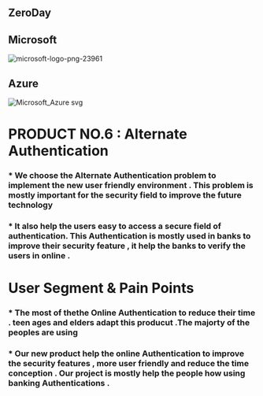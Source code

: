 
## ZeroDay


## Microsoft 
![microsoft-logo-png-23961](https://user-images.githubusercontent.com/73026586/191203088-777841ed-e380-473b-93aa-218ac6f906e1.png)


## Azure

![Microsoft_Azure svg](https://user-images.githubusercontent.com/73026586/191200217-5cc3a638-0b46-4cd4-bfad-15f5f99343e0.png)


# PRODUCT NO.6 : Alternate Authentication
   ### * We choose the Alternate Authentication problem to implement the new user friendly environment . This problem is mostly important for the security field to improve the future technology
   
  ###  * It also help the users easy to access a secure field of authentication. This Authentication is mostly used in banks to improve their security feature , it help the banks to verify the users in online .
  
 # User Segment & Pain Points
     
   ### * The most of thethe Online Authentication to reduce their time .  teen ages and elders adapt this producut .The majorty of the peoples are using
   
   ### * Our new product help the online Authentication to improve the security features , more user friendly and reduce the time conception . Our project is mostly help the people how using banking Authentications . 


